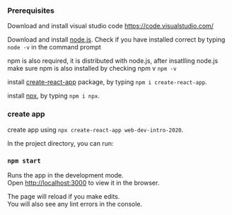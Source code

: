 ### Prerequisites 
Download and install visual studio code https://code.visualstudio.com/

Download and install [node.js](https://nodejs.org/en/). Check if you have installed correct by typing 
`node -v` in the command prompt

npm is also required, it is distributed with node.js, after insatlling node.js make sure npm is also installed by checking npm v 
`npm -v`

install [create-react-app](https://www.npmjs.com/package/create-react-app) package, by typing `npm i create-react-app`.

install [npx](https://www.npmjs.com/package/npx), by typing `npm i npx`.


### create app

create app using `npx create-react-app web-dev-intro-2020`.

In the project directory, you can run:

### `npm start`

Runs the app in the development mode.<br />
Open [http://localhost:3000](http://localhost:3000) to view it in the browser.

The page will reload if you make edits.<br />
You will also see any lint errors in the console.
